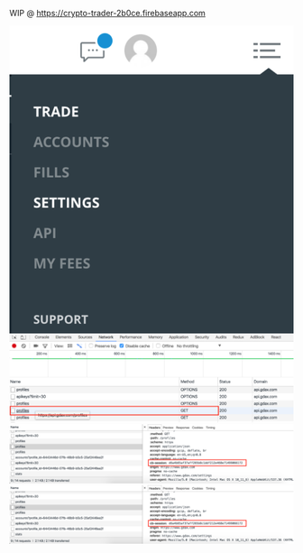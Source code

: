 WIP @ https://crypto-trader-2b0ce.firebaseapp.com

![Step 1](/public/step1.png?raw=true)
![Step 2](/public/step2.png?raw=true)
![Step 3](/public/step3.png?raw=true)
![Step 4](/public/step3.png?raw=true)
